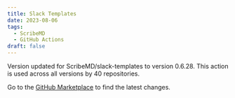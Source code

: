 ```yaml
---
title: Slack Templates
date: 2023-08-06
tags:
  - ScribeMD
  - GitHub Actions
draft: false
---
```



Version updated for ScribeMD/slack-templates to version 0.6.28.
This action is used across all versions by 40 repositories.

Go to the [GitHub Marketplace](https://github.com/marketplace/actions/slack-templates) to find the latest changes.
